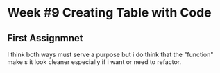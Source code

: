 # Week #9 Creating Table with Code

## First Assignmnet

I think both ways must serve a purpose but i do think that the "function" make s it look cleaner especially if i want or need to refactor.